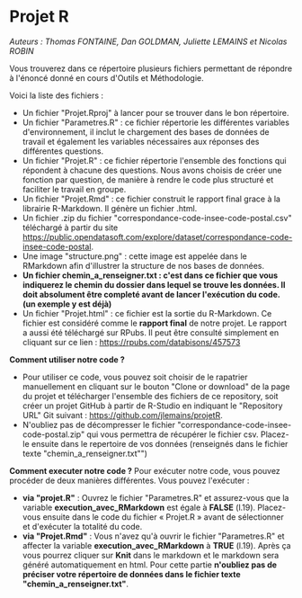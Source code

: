 # Projet R 

*Auteurs : Thomas FONTAINE, Dan GOLDMAN, Juliette LEMAINS et Nicolas ROBIN*

Vous trouverez dans ce répertoire plusieurs fichiers permettant de répondre à l'énoncé donné en cours d'Outils et Méthodologie.

Voici la liste des fichiers :
- Un fichier "Projet.Rproj" à lancer pour se trouver dans le bon répertoire.
- Un fichier "Parametres.R" : ce fichier répertorie les différentes variables d'environnement, il inclut le chargement des bases de données de travail et également les variables nécessaires aux réponses des différentes questions.
- Un fichier "Projet.R" : ce fichier répertorie l'ensemble des fonctions qui répondent à chacune des questions. Nous avons choisis de créer une fonction par question, de manière à rendre le code plus structuré et faciliter le travail en groupe.
- Un fichier "Projet.Rmd" : ce fichier construit le rapport final grace à la librairie R-Markdown. Il génère un fichier .html.
- Un fichier .zip du fichier "correspondance-code-insee-code-postal.csv" téléchargé à partir du site https://public.opendatasoft.com/explore/dataset/correspondance-code-insee-code-postal.
- Une image "structure.png" : cette image est appelée dans le RMarkdown afin d'illustrer la structure de nos bases de données.
- **Un fichier chemin_a_renseigner.txt : c'est dans ce fichier que vous indiquerez le chemin du dossier dans lequel se trouve les données. Il doit absolument être completé avant de lancer l'exécution du code. (un exemple y est déjà)**
- Un fichier "Projet.html" : ce fichier est la sortie du R-Markdown. Ce fichier est considéré comme le **rapport final** de notre projet. Le rapport a aussi été téléchargé sur RPubs. Il peut être consulté simplement en cliquant sur ce lien : https://rpubs.com/databisons/457573

**Comment utiliser notre code ?**
- Pour utiliser ce code, vous pouvez soit choisir de le rapatrier manuellement en cliquant sur le bouton "Clone or download" de la page du projet et télécharger l'ensemble des fichiers de ce repository, soit créer un projet GitHub à partir de R-Studio en indiquant le "Repository URL" Git suivant : https://github.com/jlemains/projetR.
- N'oubliez pas de décompresser le fichier "correspondance-code-insee-code-postal.zip" qui vous permettra de récupérer le fichier csv. Placez-le ensuite dans le repertoire de vos données (renseignés dans le fichier texte "chemin_a_renseigner.txt"")

**Comment executer notre code ?**
Pour exécuter notre code, vous pouvez procéder de deux manières différentes. Vous pouvez l'exécuter : 
- **via "projet.R"** : Ouvrez le fichier "Parametres.R" et assurez-vous que la variable **execution_avec_RMarkdown** est égale à **FALSE** (l.19).  Placez-vous ensuite dans le code du fichier « Projet.R » avant de sélectionner et d'exécuter la totalité du code.
- **via "Projet.Rmd"** : Vous n'avez qu'à ouvrir le fichier "Parametres.R" et affecter la variable **execution_avec_RMarkdown** à **TRUE** (l.19). Après ça vous pourrez cliquer sur **Knit** dans le markdown et le markdown sera généré automatiquement en html. Pour cette partie **n'oubliez pas de préciser votre répertoire de données dans le fichier texte "chemin_a_renseigner.txt"**.

